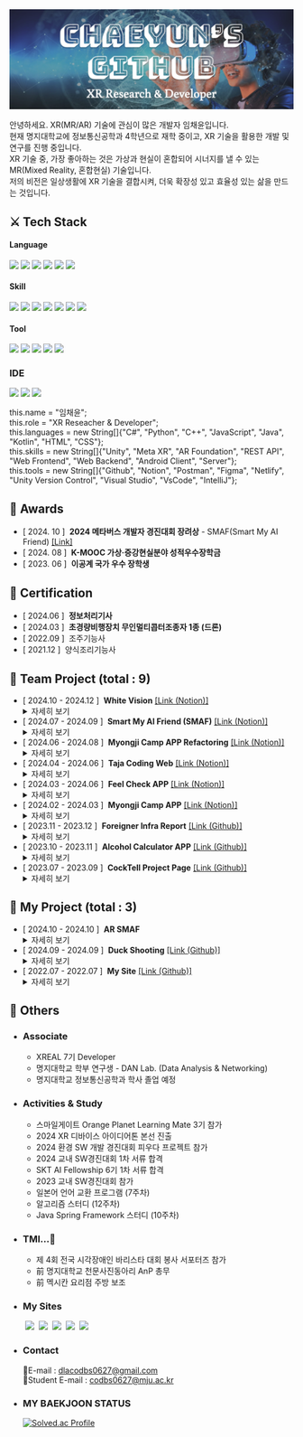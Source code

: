 <img src="./Banner.png" />

안녕하세요. XR(MR/AR) 기술에 관심이 많은 개발자 임채윤입니다.  
현재 명지대학교에 정보통신공학과 4학년으로 재학 중이고, XR 기술을 활용한 개발 및 연구를 진행 중입니다.  
XR 기술 중, 가장 좋아하는 것은 가상과 현실이 혼합되어 시너지를 낼 수 있는 MR(Mixed Reality, 혼합현실) 기술입니다.  
저의 비전은 일상생활에 XR 기술을 결합시켜, 더욱 확장성 있고 효율성 있는 삶을 만드는 것입니다.  

## ⚔️ Tech Stack
#### Language  
<img src="https://img.shields.io/badge/C Sharp-512BD4?style=for-the-badge&logo=sharp&logoColor=white"/> <img src="https://img.shields.io/badge/Javascript-F7DF1E?style=for-the-badge&logo=javascript&logoColor=white"/> <img src="https://img.shields.io/badge/JAVA-891B26?style=for-the-badge&logo=coffeescript&logoColor=white"> <img src="https://img.shields.io/badge/Python-3776AB?style=for-the-badge&logo=python&logoColor=white"/> <img src="https://img.shields.io/badge/HTML-E34F26?style=for-the-badge&logo=html5&logoColor=white"/> <img src="https://img.shields.io/badge/CSS-1572B6?style=for-the-badge&logo=css3&logoColor=white"/>
#### Skill
<img src="https://img.shields.io/badge/Unity-222324?style=for-the-badge&logo=Unity&logoColor=white"/> <img src="https://img.shields.io/badge/Meta XR SDK-0467DF?style=for-the-badge&logo=meta&logoColor=white"/> <img src="https://img.shields.io/badge/REST API-FE5F50?style=for-the-badge&logo=mqtt&logoColor=white"/> <img src="https://img.shields.io/badge/Web Frontend-03C4E8?style=for-the-badge&logo=react&logoColor=white"/> <img src="https://img.shields.io/badge/Web Backend-6DB33F?style=for-the-badge&logo=spring&logoColor=white"/> <img src="https://img.shields.io/badge/Android Client-34A853?style=for-the-badge&logo=android&logoColor=white"/> <img src="https://img.shields.io/badge/Server-5FA04E?style=for-the-badge&logo=nodedotjs&logoColor=white"/>
#### Tool
<img src="https://img.shields.io/badge/GitHub-181717?style=for-the-badge&logo=github&logoColor=white"/> <img src="https://img.shields.io/badge/Notion-000000?style=for-the-badge&logo=notion&logoColor=white"/> <img src="https://img.shields.io/badge/Postman-FF6C37?style=for-the-badge&logo=postman&logoColor=white"/> <img src="https://img.shields.io/badge/Figma-F24E1E?style=for-the-badge&logo=figma&logoColor=white"/> <img src="https://img.shields.io/badge/Netlify-00C7B7?style=for-the-badge&logo=netlify&logoColor=white"/>
### IDE
<img src="https://img.shields.io/badge/Visual Studio-855DCD?style=for-the-badge&logo=dotnet&logoColor=white"/> <img src="https://img.shields.io/badge/Visual Code-31A8FF?style=for-the-badge&logo=dotnet&logoColor=white"/> <img src="https://img.shields.io/badge/IntelliJ-000000?style=for-the-badge&logo=intellijidea&logoColor=white"/>

this.name = "임채윤";  
this.role = "XR Reseacher & Developer";  
this.languages = new String[]{"C#", "Python", "C++", "JavaScript", "Java", "Kotlin", "HTML", "CSS"};  
this.skills = new String[]{"Unity", "Meta XR", "AR Foundation", "REST API", "Web Frontend", "Web Backend", "Android Client", "Server"};  
this.tools = new String[]{"Github", "Notion", "Postman", "Figma", "Netlify", "Unity Version Control", "Visual Studio", "VsCode", "IntelliJ"};  

## 🏅 Awards
- [ 2024. 10 ] &nbsp;**2024 메타버스 개발자 경진대회 장려상** - SMAF(Smart My AI Friend)  [[Link]](https://www.modoogallery.online/chaeso)
- [ 2024. 08 ] &nbsp;**K-MOOC 가상·증강현실분야 성적우수장학금**
- [ 2023. 06 ] &nbsp;**이공계 국가 우수 장학생**

## 🪪 Certification
- [ 2024.06 ] &nbsp;**정보처리기사**
- [ 2024.03 ] &nbsp;**초경량비행장치 무인멀티콥터조종자 1종 (드론)**
- [ 2022.09 ] &nbsp;조주기능사
- [ 2021.12 ] &nbsp;양식조리기능사
  
## 🌳 Team Project (total : 9)
- [ 2024.10 - 2024.12 ] &nbsp;**White Vision**  [[Link (Notion)]]()
  <details>
    <summary>자세히 보기</summary>
    - <i>총 2인 중 AR 앱 총괄 개발, AI 보조</i><br/>
    - <i>Unity AR, Computer Vision AI - 저시력자 시각 보조 서비스</i><br/>
    - <i>도로 종류 별 색상 분류, 장애물 알림으로 저시력자들의 보행 안전을 돕는다</i>
  </details>
- [ 2024.07 - 2024.09 ] &nbsp;**Smart My AI Friend (SMAF)**  [[Link (Notion)]](https://tender-octagon-f7f.notion.site/b82a79288fcb47e7929684fe32512598)
  <details>
    <summary>자세히 보기</summary>
    - <i>총 2인 중 XR 총괄 개발</i><br/>
    - <i>Unity XR, Generative AI - 혼합현실(MR) 인공지능 컴패니언</i><br/>
    - <i>XR·AI 기술 융합으로 일상 생활에서 자유롭게 사용 가능한 대화형 AI 콘텐츠이다.</i>
  </details>
- [ 2024.06 - 2024.08 ] &nbsp;**Myongji Camp APP Refactoring**  [[Link (Notion)]](https://radial-primrose-72f.notion.site/HOME-4c02f484d3eb49309dd3396e129bb64a?pvs=4)
  <details>
    <summary>자세히 보기</summary>
    - <i>총 3인 중 APP Frontend 개발</i><br/>
    - <i>React Native, Spring - 프로젝트 팀원 매칭 서비스</i><br/>
    - <i>디자인 컨셉 변경, API 간결화, PUSH 알림, 앱 및 서버 배포 등 Refactoring을 진행한 프로젝트이다.</i>
  </details>
- [ 2024.04 - 2024.06 ] &nbsp;**Taja Coding Web**  [[Link (Notion)]](https://languid-syringa-3ea.notion.site/fdafef44119b4b159c4423de3d458210?pvs=4)
  <details>
    <summary>자세히 보기</summary>
    - <i>총 4인 중 Web FullStack 개발</i><br/>
    - <i>React, node.js - 코딩 타자 연습 커뮤니티</i><br/>
    - <i>핵심 알고리즘 코드 예제를 타이핑하며 학습하거나 문제를 공유하는 커뮤니티 웹 사이트이다.</i>
  </details>
- [ 2024.03 - 2024.06 ] &nbsp;**Feel Check APP**  [[Link (Notion)]](https://harmless-music-694.notion.site/APP-2f19aac87d77490cb344d98c512a7816?pvs=4)
  <details>
    <summary>자세히 보기</summary>
    - <i>총 3인 중 APP FullStack 개발</i><br/>
    - <i>React Native, Spring, Computer Vision AI - 표정 분석 기반 감정 일기 (캘린더)</i><br/>
    - <i>감정을 분석하여 기록하거나, 일기 요약과 한줄평을 제공하는 AI 감정 캘린더이다. 추가로 감정 맞춤형 서비스를 제공한다.</i>
  </details>
- [ 2024.02 - 2024.03 ] &nbsp;**Myongji Camp APP**  [[Link (Notion)]](https://radial-primrose-72f.notion.site/HOME-4c02f484d3eb49309dd3396e129bb64a?pvs=4)
  <details>
    <summary>자세히 보기</summary>
    - <i>총 3인 중 APP Frontend 개발</i><br/>
    - <i>React Native, Spring - 프로젝트 팀원 매칭 서비스</i><br/>
    - <i>프로젝트를 개발하는 학생들을 위한 팀 매칭 앱이다. 해커톤에서 영감을 받아, 3주의 짧은 기간으로 완성에 도전하였다.</i>
  </details>
- [ 2023.11 - 2023.12 ] &nbsp;**Foreigner Infra Report**  [[Link (Github)]](https://github.com/ChaeDoll/TeamProject-ForeignerReport)
  <details>
    <summary>자세히 보기</summary>
    - <i>총 3인 중 데이터 전처리, 그래프 시각화, 머신러닝 구현</i><br/>
    - <i>Jupyter Notebook, Python Library - 서울시 외국인 인프라 개선을 위한 데이터 보고서</i><br/>
    - <i>서울시 각 지역별 외국인 분포, 방문 목적 등을 분석하여 인프라가 부족한 위치의 새로운 인프라 구축을 제안한다.</i>
  </details>
- [ 2023.10 - 2023.11 ] &nbsp;**Alcohol Calculator APP**  [[Link (Github)]](https://github.com/ChaeSoGong/TeamProject-AlcoholCalculator)
  <details>
    <summary>자세히 보기</summary>
    - <i>총 2인 중 APP Client 개발</i><br/>
    - <i>Kotlin, Android Studio - 알코올 도수 계산기 앱</i><br/>
    - <i>칵테일, 소맥 등 마시는 음료의 알코올 도수를 간단히 계산할 수 있다.</i>
  </details>
- [ 2023.07 - 2023.09 ] &nbsp;**CockTell Project Page**  [[Link (Github)]](https://github.com/ChaeSoGong/TeamProject-Cocktell)
  <details>
    <summary>자세히 보기</summary>
    - <i>총 2인 중 Web FullStack 개발</i><br/>
    - <i>Next.js, Serverless - 칵테일 레시피 공유 커뮤니티</i><br/>
    - <i>칵테일 조주에 관심있는 사람들을 위한 다양하고 참신한 칵테일 레시피를 제공한다.</i>
  </details> 
  
## 🌱 My Project (total : 3)
- [ 2024.10 - 2024.10 ] &nbsp;**AR SMAF**
  <details>
    <summary>자세히 보기</summary>
    - <i>C#, Unity AR Foundation - 나만의 AR 포토카드</i><br/>
    - <i>증강현실 Image Tracking을 활용하여 포토카드를 인식하면 캐릭터가 나타나고, 터치로 상호작용 할 수 있다.</i>
  </details> 
- [ 2024.09 - 2024.09 ] &nbsp;**Duck Shooting**  [[Link (Github)]](https://github.com/ChaeDoll/XREAL-DevQuest)
  <details>
    <summary>자세히 보기</summary>
    - <i>C#, Unity - 오리 잡기 FPS 총 게임</i><br/>
    - <i>마우스와 키보드를 조작하여 제한 시간 내에 공격을 피하며 모든 오리를 처치하는 게임이다.</i>
  </details> 
- [ 2022.07 - 2022.07 ] &nbsp;**My Site**  [[Link (Github)]](https://github.com/ChaeDoll/ChaeDoll/tree/main/page)
  <details>
    <summary>자세히 보기</summary>
    - <i>HTML, CSS, Javascript - 나만의 홈페이지 My Site</i><br/>
    - <i>첫 프로젝트이다. 나에 대한 소개와 활동 내역, 방명록을 작성할 수 있는 사이트이다.</i>
  </details> 
  
## 📄 Others
 - ### Associate
   - XREAL 7기 Developer
   - 명지대학교 학부 연구생 - DAN Lab. (Data Analysis & Networking)
   - 명지대학교 정보통신공학과 학사 졸업 예정
 - ### Activities & Study
   - 스마일게이트 Orange Planet Learning Mate 3기 참가 
   - 2024 XR 디바이스 아이디어톤 본선 진출
   - 2024 환경 SW 개발 경진대회 피우다 프로젝트 참가
   - 2024 교내 SW경진대회 1차 서류 합격
   - SKT AI Fellowship 6기 1차 서류 합격
   - 2023 교내 SW경진대회 참가
   - 일본어 언어 교환 프로그램 (7주차)
   - 알고리즘 스터디 (12주차)
   - Java Spring Framework 스터디 (10주차)
 - ### TMI...🤫
   - 제 4회 전국 시각장애인 바리스타 대회 봉사 서포터즈 참가
   - 前 명지대학교 천문사진동아리 AnP 총무
   - 前 멕시칸 요리점 주방 보조
 - ### My Sites  
  &emsp;&emsp;<a href="https://blog.naver.com/codbs0627" target="_blank"><img src="https://img.shields.io/badge/Blog-03C75A?style=flat&logo=Naver&logoColor=white"/></a> 
  &nbsp;<a href="https://velog.io/@codbs0627/posts" target="_blank"><img src="https://img.shields.io/badge/Velog-20C997?style=flat&logo=velog&logoColor=white"/></a> 
  &nbsp;<a href="https://danlab.mju.ac.kr/home" target="_blank"><img src="https://img.shields.io/badge/소속%20연구실 (Labotary)-669DF6?style=flat&logo=googlebigquery&logoColor=white"/></a> 
  &nbsp;<a href="https://chaedoll.github.io/ChaeDoll/page/" target="_blank"><img src="https://img.shields.io/badge/내 사이트 (My Site)-1A52C2?style=flat&logo=monkeytie&logoColor=white"/></a> 
  &nbsp;<a href="https://cocktellchaesogong.netlify.app/" target="_blank"><img src="https://img.shields.io/badge/CockTell Web Site-E61845?style=flat&logo=moo&logoColor=white"/></a>
- ### Contact  
  📧E-mail : dlacodbs0627@gmail.com  
  🏫Student E-mail : codbs0627@mju.ac.kr
- ### MY BAEKJOON STATUS  
  [![Solved.ac Profile](http://mazassumnida.wtf/api/v2/generate_badge?boj=dlacodbs0627)](https://solved.ac/dlacodbs0627/)


<!--여기는 아이콘 보관소
Three.js : <img src="https://img.shields.io/badge/THREE.JS-000000?style=for-the-badge&logo=Three.js&logoColor=white"/>
Android Studio : <img src="https://img.shields.io/badge/Android%20Studio-3DDC84?style=for-the-badge&logo=Android%20Studio&logoColor=white">  
Java : <img src="https://img.shields.io/badge/JAVA-007396?style=for-the-badge&logo=java&logoColor=white">
Unity : <img src="https://img.shields.io/badge/UNITY-222324?style=for-the-badge&logo=Unity&logoColor=white"/>
Kotlin : <img src="https://img.shields.io/badge/KOTLIN-7F52FF?style=for-the-badge&logo=Kotlin&logoColor=white"/>
C# : <img src="https://img.shields.io/badge/C Sharp-239120?style=flat&logo=Csharp&logoColor=white"/>
Spring : <img src="https://img.shields.io/badge/SPRING-6DB33F?style=flat&logo=Spring&logoColor=white"/>
Js : <img src="https://img.shields.io/badge/JS-F7DF1E?style=flat&logo=Javascript&logoColor=white"/>
C : <img src="https://img.shields.io/badge/C-A8B9CCF?style=flat&logo=C&logoColor=white"/> 
React : <img src="https://img.shields.io/badge/REACT-61DAFB?style=for-the-badge&logo=react&logoColor=black"/>
Next.js : <img alt="Next.js" src ="https://img.shields.io/badge/Next.js-000000.svg?&style=for-the-badge&logo=Next.js&logoColor=white"/> &nbsp;
WebXR : <img alt="WebXR" src ="https://img.shields.io/badge/WebXR-990000.svg?&style=for-the-badge&logo=mdnwebdocs&logoColor=white"/> 
-->
